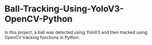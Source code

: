 # Ball-Tracking-Using-YoloV3-OpenCV-Python
In this project, a ball was detected using YoloV3 and then tracked using OpenCV tracking functions in Python. 
